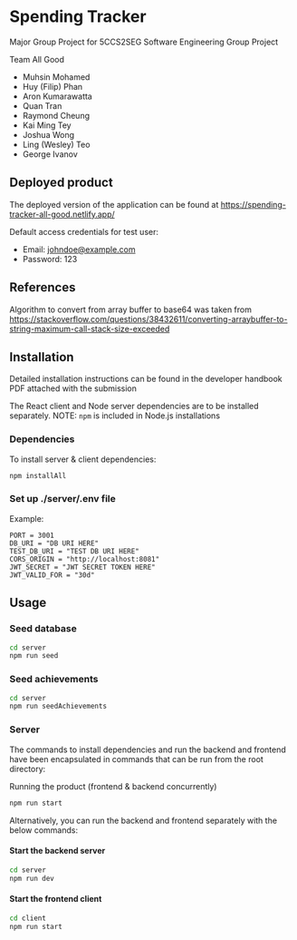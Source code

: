 # Spending Tracker

Major Group Project for 5CCS2SEG Software Engineering Group Project

Team All Good
- Muhsin Mohamed
- Huy (Filip) Phan
- Aron Kumarawatta
- Quan Tran
- Raymond Cheung
- Kai Ming Tey
- Joshua Wong
- Ling (Wesley) Teo
- George Ivanov

## Deployed product
The deployed version of the application can be found at https://spending-tracker-all-good.netlify.app/

Default access credentials for test user:
- Email: johndoe@example.com
- Password: 123

## References
Algorithm to convert from array buffer to base64 was taken from
https://stackoverflow.com/questions/38432611/converting-arraybuffer-to-string-maximum-call-stack-size-exceeded

## Installation
Detailed installation instructions can be found in the developer handbook PDF attached with the submission

The React client and Node server dependencies are to be installed separately.
NOTE: `npm` is included in Node.js installations



### Dependencies
To install server & client dependencies:
```bash
npm installAll
```

### Set up ./server/.env file
Example:
```
PORT = 3001
DB_URI = "DB URI HERE"
TEST_DB_URI = "TEST DB URI HERE"
CORS_ORIGIN = "http://localhost:8081"
JWT_SECRET = "JWT SECRET TOKEN HERE"
JWT_VALID_FOR = "30d"
```

## Usage

### Seed database
```bash
cd server
npm run seed
```

### Seed achievements
```bash
cd server
npm run seedAchievements
```

### Server
The commands to install dependencies and run the backend and frontend have been encapsulated in commands that can be run from the root directory:

Running the product (frontend & backend concurrently)
```bash
npm run start
```

Alternatively, you can run the backend and frontend separately with the below commands:

#### Start the backend server
```bash
cd server
npm run dev
```
#### Start the frontend client
```bash
cd client
npm run start
```


